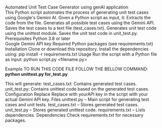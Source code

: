 Automated Unit Test Case Generator using genAI application <br>
This Python script automates the process of generating unit test cases using Google's Gemini AI. Given a Python script as input, it:
Extracts the code from the file.
Generates all possible test cases using the Gemini API.
Saves the test cases to a text file (test_cases.txt).
Generates unit test code using the unittest module.
Saves the unit test code in unit_test.py.<br>
Prerequisites
Python 3.8 or later<br> 
Google Gemini API key
Required Python packages (see requirements.txt)
Installation
Clone or download this repository.
Install the dependencies using:
pip install -r requirements.txt
Usage
Run the script with a Python file as input:
python script.py <filename.py>

Example
TO RUN THIS CODE FILE FOLLOW THE BELLOW COMMAND:
****python unittest.py for_test.py****

This will generate:
test_cases.txt: Contains generated test cases.
unit_test.py: Contains unittest code based on the generated test cases.
<br>
Configuration
Replace Replace with yourAPI key in the script with your actual Gemini API key.
Files
unittest.py – Main script for generating test cases and unit tests.
test_cases.txt – Stores generated test cases.
unit_test.py – Stores generated unittest code.
requirements.txt – Lists dependencies.
Dependencies
Check requirements.txt for necessary packages.

